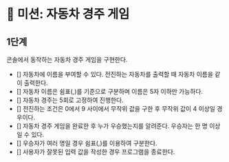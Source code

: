 # 🚀 미션: 자동차 경주 게임

## 1단계

콘솔에서 동작하는 자동차 경주 게임을 구현한다.

- [] 자동차에 이름을 부여할 수 있다. 전진하는 자동차를 출력할 때 자동차 이름을 같이 출력한다.
- [] 자동차 이름은 쉼표(,)를 기준으로 구분하며 이름은 5자 이하만 가능하다.
- [] 자동차 경주는 5회로 고정하여 진행한다.
- [] 전진하는 조건은 0에서 9 사이에서 무작위 값을 구한 후 무작위 값이 4 이상일 경우이다.
- [] 자동차 경주 게임을 완료한 후 누가 우승했는지를 알려준다. 우승자는 한 명 이상일 수 있다.
- [] 우승자가 여러 명일 경우 쉼표(,)를 이용하여 구분한다.
- [] 사용자가 잘못된 입력 값을 작성한 경우 프로그램을 종료한다.
